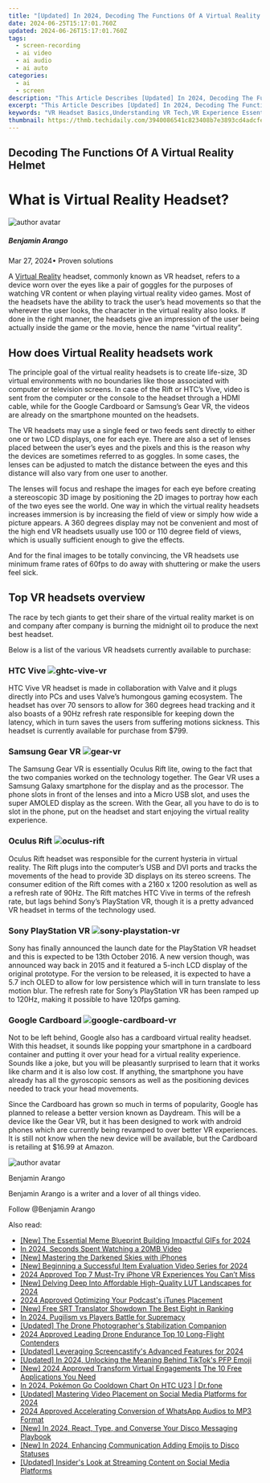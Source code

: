```yaml
---
title: "[Updated] In 2024, Decoding The Functions Of A Virtual Reality Helmet"
date: 2024-06-25T15:17:01.760Z
updated: 2024-06-26T15:17:01.760Z
tags: 
  - screen-recording
  - ai video
  - ai audio
  - ai auto
categories: 
  - ai
  - screen
description: "This Article Describes [Updated] In 2024, Decoding The Functions Of A Virtual Reality Helmet"
excerpt: "This Article Describes [Updated] In 2024, Decoding The Functions Of A Virtual Reality Helmet"
keywords: "VR Headset Basics,Understanding VR Tech,VR Experience Essentials,Decoding VR Functions,Virtual Reality Mechanics,Exploring VR Helmet Uses,Inside VR Device Operations"
thumbnail: https://thmb.techidaily.com/3940086541c823408b7e3893cd4adcfe04714cf8a1d0ceb2c3d06364d867bc68.png
---
```


## Decoding The Functions Of A Virtual Reality Helmet

# What is Virtual Reality Headset?

![author avatar](https://images.wondershare.com/filmora/article-images/benjamin-arango-author.jpg)

##### Benjamin Arango

 Mar 27, 2024• Proven solutions

 A [Virtual Reality](https://tools.techidaily.com/wondershare/filmora/download/) headset, commonly known as VR headset, refers to a device worn over the eyes like a pair of goggles for the purposes of watching VR content or when playing virtual reality video games. Most of the headsets have the ability to track the user’s head movements so that the wherever the user looks, the character in the virtual reality also looks. If done in the right manner, the headsets give an impression of the user being actually inside the game or the movie, hence the name “virtual reality”.

## How does Virtual Reality headsets work

 The principle goal of the virtual reality headsets is to create life-size, 3D virtual environments with no boundaries like those associated with computer or television screens. In case of the Rift or HTC’s Vive, video is sent from the computer or the console to the headset through a HDMI cable, while for the Google Cardboard or Samsung’s Gear VR, the videos are already on the smartphone mounted on the headsets.

 The VR headsets may use a single feed or two feeds sent directly to either one or two LCD displays, one for each eye. There are also a set of lenses placed between the user’s eyes and the pixels and this is the reason why the devices are sometimes referred to as goggles. In some cases, the lenses can be adjusted to match the distance between the eyes and this distance will also vary from one user to another.

 The lenses will focus and reshape the images for each eye before creating a stereoscopic 3D image by positioning the 2D images to portray how each of the two eyes see the world. One way in which the virtual reality headsets increases immersion is by increasing the field of view or simply how wide a picture appears. A 360 degrees display may not be convenient and most of the high end VR headsets usually use 100 or 110 degree field of views, which is usually sufficient enough to give the effects.

 And for the final images to be totally convincing, the VR headsets use minimum frame rates of 60fps to do away with shuttering or make the users feel sick.

## Top VR headsets overview

 The race by tech giants to get their share of the virtual reality market is on and company after company is burning the midnight oil to produce the next best headset.

 Below is a list of the various VR headsets currently available to purchase:

### HTC Vive ![ghtc-vive-vr](https://images.wondershare.com/filmora/article-images/htc-vive.png)

 HTC Vive VR headset is made in collaboration with Valve and it plugs directly into PCs and uses Valve’s humongous gaming ecosystem. The headset has over 70 sensors to allow for 360 degrees head tracking and it also boasts of a 90Hz refresh rate responsible for keeping down the latency, which in turn saves the users from suffering motions sickness. This headset is currently available for purchase from $799.

### Samsung Gear VR ![gear-vr](https://images.wondershare.com/filmora/article-images/gear-vr.png)

 The Samsung Gear VR is essentially Oculus Rift lite, owing to the fact that the two companies worked on the technology together. The Gear VR uses a Samsung Galaxy smartphone for the display and as the processor. The phone slots in front of the lenses and into a Micro USB slot, and uses the super AMOLED display as the screen. With the Gear, all you have to do is to slot in the phone, put on the headset and start enjoying the virtual reality experience.

### Oculus Rift ![oculus-rift](https://images.wondershare.com/filmora/article-images/oculus-rift.jpg)

 Oculus Rift headset was responsible for the current hysteria in virtual reality. The Rift plugs into the computer’s USB and DVI ports and tracks the movements of the head to provide 3D displays on its stereo screens. The consumer edition of the Rift comes with a 2160 x 1200 resolution as well as a refresh rate of 90Hz. The Rift matches HTC Vive in terms of the refresh rate, but lags behind Sony’s PlayStation VR, though it is a pretty advanced VR headset in terms of the technology used.

### Sony PlayStation VR ![sony-playstation-vr](https://images.wondershare.com/filmora/article-images/sony-playstation-vr.jpg)

 Sony has finally announced the launch date for the PlayStation VR headset and this is expected to be 13th October 2016\. A new version though, was announced way back in 2015 and it featured a 5-inch LCD display of the original prototype. For the version to be released, it is expected to have a 5.7 inch OLED to allow for low persistence which will in turn translate to less motion blur. The refresh rate for Sony’s PlayStation VR has been ramped up to 120Hz, making it possible to have 120fps gaming.

### Google Cardboard ![google-cardboard-vr](https://images.wondershare.com/filmora/article-images/google-cardboard-vr.jpg)

 Not to be left behind, Google also has a cardboard virtual reality headset. With this headset, it sounds like popping your smartphone in a cardboard container and putting it over your head for a virtual reality experience. Sounds like a joke, but you will be pleasantly surprised to learn that it works like charm and it is also low cost. If anything, the smartphone you have already has all the gyroscopic sensors as well as the positioning devices needed to track your head movements.

 Since the Cardboard has grown so much in terms of popularity, Google has planned to release a better version known as Daydream. This will be a device like the Gear VR, but it has been designed to work with android phones which are currently being revamped to over better VR experiences. It is still not know when the new device will be available, but the Cardboard is retailing at $16.99 at Amazon.

![author avatar](https://images.wondershare.com/filmora/article-images/benjamin-arango-author.jpg)

Benjamin Arango

Benjamin Arango is a writer and a lover of all things video.

Follow @Benjamin Arango


<ins class="adsbygoogle"
     style="display:block"
     data-ad-format="autorelaxed"
     data-ad-client="ca-pub-7571918770474297"
     data-ad-slot="1223367746"></ins>



<ins class="adsbygoogle"
     style="display:block"
     data-ad-client="ca-pub-7571918770474297"
     data-ad-slot="8358498916"
     data-ad-format="auto"
     data-full-width-responsive="true"></ins>


<span class="atpl-alsoreadstyle">Also read:</span>
<div><ul>
<li><a href="https://fox-links.techidaily.com/new-the-essential-meme-blueprint-building-impactful-gifs-for-2024/"><u>[New] The Essential Meme Blueprint  Building Impactful GIFs for 2024</u></a></li>
<li><a href="https://fox-links.techidaily.com/in-2024-seconds-spent-watching-a-20mb-video/"><u>In 2024, Seconds Spent Watching a 20MB Video</u></a></li>
<li><a href="https://fox-links.techidaily.com/new-mastering-the-darkened-skies-with-iphones/"><u>[New] Mastering the Darkened Skies with iPhones</u></a></li>
<li><a href="https://fox-links.techidaily.com/new-beginning-a-successful-item-evaluation-video-series-for-2024/"><u>[New] Beginning a Successful Item Evaluation Video Series for 2024</u></a></li>
<li><a href="https://fox-links.techidaily.com/2024-approved-top-7-must-try-iphone-vr-experiences-you-cant-miss/"><u>2024 Approved  Top 7 Must-Try iPhone VR Experiences You Can’t Miss</u></a></li>
<li><a href="https://fox-links.techidaily.com/new-delving-deep-into-affordable-high-quality-lut-landscapes-for-2024/"><u>[New] Delving Deep Into Affordable High-Quality LUT Landscapes for 2024</u></a></li>
<li><a href="https://fox-links.techidaily.com/2024-approved-optimizing-your-podcasts-itunes-placement/"><u>2024 Approved  Optimizing Your Podcast's iTunes Placement</u></a></li>
<li><a href="https://fox-links.techidaily.com/new-free-srt-translator-showdown-the-best-eight-in-ranking/"><u>[New] Free SRT Translator Showdown  The Best Eight in Ranking</u></a></li>
<li><a href="https://fox-links.techidaily.com/in-2024-pugilism-vs-players-battle-for-supremacy/"><u>In 2024, Pugilism vs Players  Battle for Supremacy</u></a></li>
<li><a href="https://fox-links.techidaily.com/updated-the-drone-photographers-stabilization-companion/"><u>[Updated] The Drone Photographer's Stabilization Companion</u></a></li>
<li><a href="https://extra-support.techidaily.com/2024-approved-leading-drone-endurance-top-10-long-flight-contenders/"><u>2024 Approved  Leading Drone Endurance  Top 10 Long-Flight Contenders</u></a></li>
<li><a href="https://remote-screen-capture.techidaily.com/updated-leveraging-screencastifys-advanced-features-for-2024/"><u>[Updated] Leveraging Screencastify's Advanced Features for 2024</u></a></li>
<li><a href="https://tiktok-videos.techidaily.com/updated-in-2024-unlocking-the-meaning-behind-tiktoks-pfp-emoji/"><u>[Updated] In 2024, Unlocking the Meaning Behind TikTok's PFP Emoji</u></a></li>
<li><a href="https://screen-recording.techidaily.com/new-2024-approved-transform-virtual-engagements-the-10-free-applications-you-need/"><u>[New] 2024 Approved  Transform Virtual Engagements  The 10 Free Applications You Need</u></a></li>
<li><a href="https://android-pokemon-go.techidaily.com/in-2024-pokemon-go-cooldown-chart-on-htc-u23-drfone-by-drfone-virtual-android/"><u>In 2024, Pokémon Go Cooldown Chart On HTC U23 | Dr.fone</u></a></li>
<li><a href="https://facebook-videos.techidaily.com/updated-mastering-video-placement-on-social-media-platforms-for-2024/"><u>[Updated] Mastering Video Placement on Social Media Platforms for 2024</u></a></li>
<li><a href="https://sound-tweaking.techidaily.com/2024-approved-accelerating-conversion-of-whatsapp-audios-to-mp3-format/"><u>2024 Approved Accelerating Conversion of WhatsApp Audios to MP3 Format</u></a></li>
<li><a href="https://discord-videos.techidaily.com/new-in-2024-react-type-and-converse-your-disco-messaging-playbook/"><u>[New] In 2024, React, Type, and Converse  Your Disco Messaging Playbook</u></a></li>
<li><a href="https://discord-videos.techidaily.com/new-in-2024-enhancing-communication-adding-emojis-to-disco-statuses/"><u>[New] In 2024, Enhancing Communication  Adding Emojis to Disco Statuses</u></a></li>
<li><a href="https://facebook-clips.techidaily.com/updated-insiders-look-at-streaming-content-on-social-media-platforms/"><u>[Updated] Insider's Look at Streaming Content on Social Media Platforms</u></a></li>
</ul></div>
